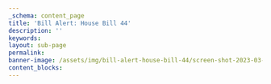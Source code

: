 ```yaml
---
_schema: content_page
title: 'Bill Alert: House Bill 44'
description: ''
keywords:
layout: sub-page
permalink:
banner-image: /assets/img/bill-alert-house-bill-44/screen-shot-2023-03-15-at-5-21-09-pm.png
content_blocks:
---
```

